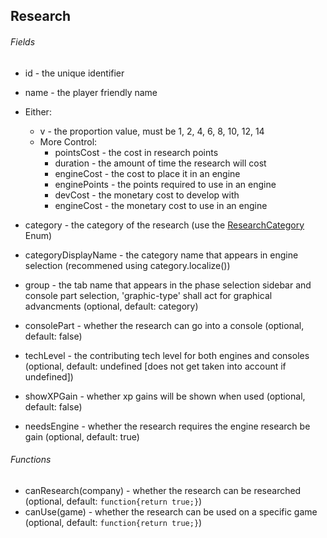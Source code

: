 ## Research
###### Fields
* id - the unique identifier
* name - the player friendly name
* Either:
  * v - the proportion value, must be 1, 2, 4, 6, 8, 10, 12, 14
  * More Control:
    * pointsCost - the cost in research points
    * duration - the amount of time the research will cost
    * engineCost - the cost to place it in an engine
    * enginePoints - the points required to use in an engine
    * devCost - the monetary cost to develop with
    * engineCost - the monetary cost to use in an engine

* category - the category of the research (use the [ResearchCategory](./Enums.md#researchcategory) Enum)
* categoryDisplayName - the category name that appears in engine selection (recommened using category.localize())
* group - the tab name that appears in the phase selection sidebar and console part selection, 'graphic-type' shall act for graphical advancments  (optional, default: category)
* consolePart - whether the research can go into a console (optional, default: false)
* techLevel - the contributing tech level for both engines and consoles (optional, default: undefined [does not get taken into account if undefined])
* showXPGain - whether xp gains will be shown when used (optional, default: false)
* needsEngine - whether the research requires the engine research be gain (optional, default: true)

###### Functions
* canResearch(company) - whether the research can be researched (optional, default: `function{return true;}`)
* canUse(game) - whether the research can be used on a specific game (optional, default: `function{return true;}`)